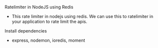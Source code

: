 Ratelimiter in NodeJS using Redis
- This rate limiter in nodejs using redis. We can use this to ratelimiter in your application to rate limit the apis.

Install dependencies
- express, nodemon, ioredis, moment
